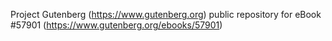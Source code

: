 Project Gutenberg (https://www.gutenberg.org) public repository for
eBook #57901 (https://www.gutenberg.org/ebooks/57901)
